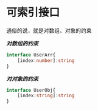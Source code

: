 # 可索引接口

通俗的说，就是对数组、对象的约束

***对数组的约束***

```ts
interface UserArr{
	[index:number]:string
}
```

***对对象的约束***

```ts
interface UserObj{
	[index:string]:string
}
```

